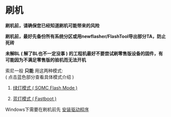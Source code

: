 # 刷机

**刷机前，请确保您已经知道刷机可能带来的风险**<br>

**刷机前，最好先备份所有系统分区或用newflasher/FlashTool导出部分TA，防止死砖**<br>

**未解BL ( 解了BL也不一定没事 ) 的工程机最好不要尝试刷零售版设备的固件，有可能因为不满足零售版的验机而无法开机**

索尼一般 **只能** 用这两种模式: <br>
 ( 点击蓝色部分查看具体模式介绍 )

1. [绿灯模式 ( SOMC Flash Mode )](./Flashmode.mdFlashmode.md)

2. [蓝灯模式 ( Fastboot )](./Fastboot.md)

Windows下需要在刷机前先 [安装驱动程序](./Driver.md)
